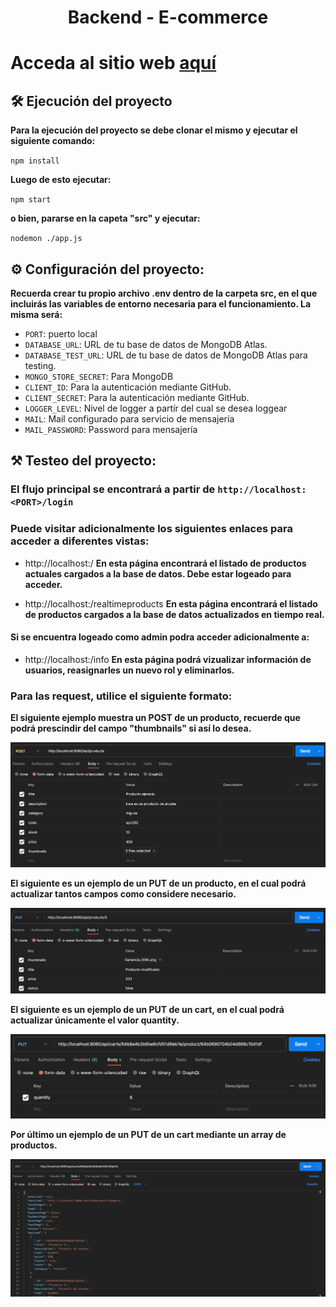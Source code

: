<h1 align="center">Backend - E-commerce</h1>

# Acceda al sitio web [aquí](https://cheery-lebkuchen-6aaa90.netlify.app/)

## 🛠️ Ejecución del proyecto

**Para la ejecución del proyecto se debe clonar el mismo y ejecutar el siguiente comando:**

`npm install`

**Luego de esto ejecutar:**

`npm start`

**o bien, pararse en la capeta "src" y ejecutar:**

`nodemon ./app.js`

## ⚙️ Configuración del proyecto:

**Recuerda crear tu propio archivo .env dentro de la carpeta src, en el que incluirás las variables de entorno necesaria para el funcionamiento. La misma será:** 

- `PORT`: puerto local
- `DATABASE_URL`: URL de tu base de datos de MongoDB Atlas.
- `DATABASE_TEST_URL`: URL de tu base de datos de MongoDB Atlas para testing.
- `MONGO_STORE_SECRET`: Para MongoDB
- `CLIENT_ID`: Para la autenticación mediante GitHub.
- `CLIENT_SECRET`: Para la autenticación mediante GitHub.
- `LOGGER_LEVEL`: Nivel de logger a partír del cual se desea loggear
- `MAIL`: Mail configurado para servicio de mensajería
- `MAIL_PASSWORD`: Password para mensajería

## ⚒️ Testeo del proyecto:

### El flujo principal se encontrará a partir de `http://localhost:<PORT>/login`

### Puede visitar adicionalmente los siguientes enlaces para acceder a diferentes vistas:

- http://localhost:<PORT>/
    **En esta página encontrará el listado de productos actuales cargados a la base de datos. Debe estar logeado para acceder.**

- http://localhost:<PORT>/realtimeproducts 
    **En esta página encontrará el listado de productos cargados a la base de datos actualizados en tiempo real.**

#### Si se encuentra logeado como admin podra acceder adicionalmente a:

- http://localhost:<PORT>/info 
    **En esta página podrá vizualizar información de usuarios, reasignarles un nuevo rol y eliminarlos.**


### Para las request, utilice el siguiente formato:

**El siguiente ejemplo muestra un POST de un producto, recuerde que podrá prescindir del campo "thumbnails" si así lo desea.**

![Postman request example](./public/assets/images/POST_example.png)

**El siguiente es un ejemplo de un PUT de un producto, en el cual podrá actualizar tantos campos como considere necesario.**

![Postman request example](./public/assets/images/PUT_example.png)

**El siguiente es un ejemplo de un PUT de un cart, en el cual podrá actualizar únicamente el valor quantity.**

![Postman request example](./public/assets/images/PUT_cart_example.png)

**Por último un ejemplo de un PUT de un cart mediante un array de productos.**

![Postman request example](./public/assets/images/PUT_cart_example2.png)